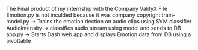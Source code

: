 The Final product of my internship with the Company ValityX
File Emotion.py is not inculded because it was company copyright
train-model.py -> Trains the emotion dection on audio clips using SVM classifier
AudioIntensity -> classifies audio stream using model and sends to DB
app.py -> Starts Dash web app and displays Emotion data from DB using a pivottable
